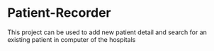 # Patient-Recorder
This project can be used to add new patient detail and search for an existing patient in computer of the hospitals
